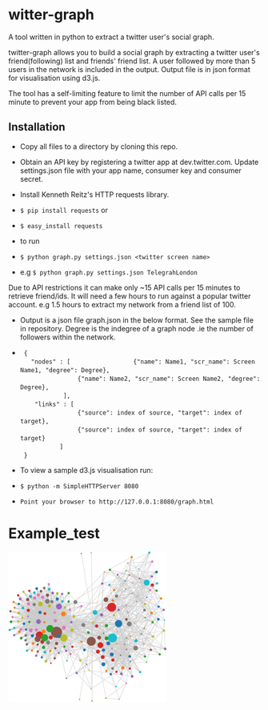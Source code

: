 witter-graph
=============

A tool written in python to extract a twitter user's social graph.

twitter-graph allows you to build a social graph by extracting a twitter user's friend(following) list and friends' friend list. A user followed by more than 5 users in the network is included in the output. Output file is in json format for visualisation using d3.js.

The tool has a self-limiting feature to limit the number of API calls per 15 minute to prevent your app from being black listed. 


Installation
------------


* Copy all files to a directory by cloning this repo.  

* Obtain an API key by registering a twitter app at dev.twitter.com. Update settings.json file with your app name, consumer key and consumer secret.

* Install Kenneth Reitz's HTTP requests library.
 * `$ pip install requests` or    
 * `$ easy_install requests`

* to run
 * `$ python graph.py settings.json <twitter screen name>`
 * e.g `$ python graph.py settings.json TelegrahLondon`

Due to API restrictions it can make only ~15 API calls per 15 minutes to retrieve friend/ids. It will need a few hours to run against a popular twitter account. e.g 1.5 hours to extract my network from a friend list of 100.

* Output is a json file graph.json in the below format. See the sample file in repository. Degree is the indegree of a graph node .ie the number of followers within the network.
 * 
   ` {`  
    `    "nodes" : [  `
    `                {"name": Name1, "scr_name": Screen Name1, "degree": Degree},`     
    `                {"name": Name2, "scr_name": Screen Name2, "degree": Degree},`    
    `            ],`    
    `    "links" : [`    
    `                {"source": index of source, "target": index of target},`      
    `                {"source": index of source, "target": index of target}`      
    `            ]  `     
    ` }`     

* To view a sample d3.js visualisation run:
 * `$ python -m SimpleHTTPServer 8080`
 * `Point your browser to http://127.0.0.1:8080/graph.html`

Example_test
=============
![image](https://github.com/zhanghaocheng47/EC601_Project/blob/main/twitterapi/image/graph.png)

